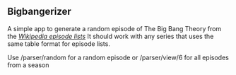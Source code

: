 Bigbangerizer
-------------

A simple app to generate a random episode of The Big Bang Theory from the [*Wikipedia episode lists*](http://en.wikipedia.org/wiki/The_Big_Bang_Theory_(season_1))
It should work with any series that uses the same table format for episode lists.

Use /parser/random for a random episode or /parser/view/6 for all episodes from a season

